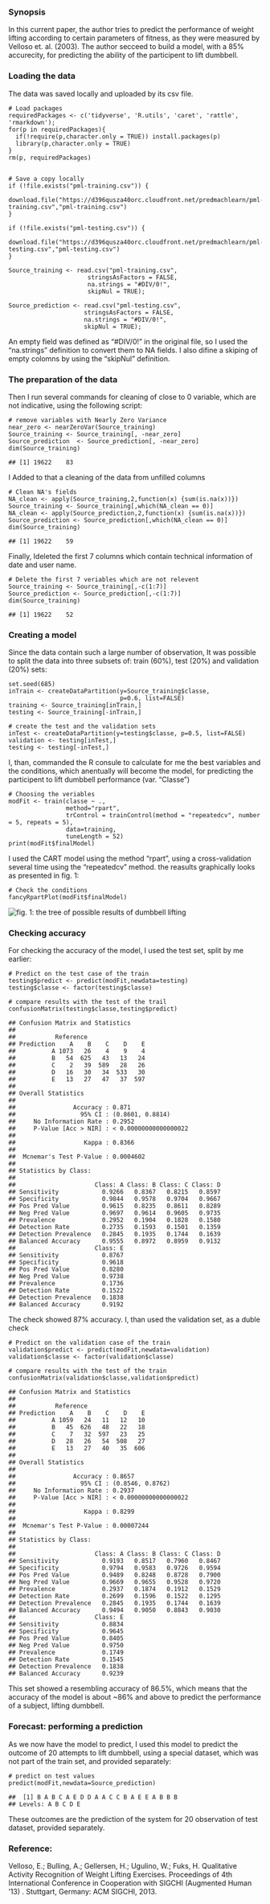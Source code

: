 ### Synopsis

In this current paper, the author tries to predict the performance of
weight lifting according to certain parameters of fitness, as they were
measured by Velloso et. al. (2003). The author secceed to build a model,
with a 85% accurecity, for predicting the ability of the participent to
lift dumbbell.

### Loading the data

The data was saved locally and uploaded by its csv file.

    # Load packages
    requiredPackages <- c('tidyverse', 'R.utils', 'caret', 'rattle', 'rmarkdown');
    for(p in requiredPackages){
      if(!require(p,character.only = TRUE)) install.packages(p)
      library(p,character.only = TRUE)
    }
    rm(p, requiredPackages)


    # Save a copy locally 
    if (!file.exists("pml-training.csv")) {
      download.file("https://d396qusza40orc.cloudfront.net/predmachlearn/pml-training.csv","pml-training.csv")
    }

    if (!file.exists("pml-testing.csv")) {
      download.file("https://d396qusza40orc.cloudfront.net/predmachlearn/pml-testing.csv","pml-testing.csv")
    }

    Source_training <- read.csv("pml-training.csv", 
                          stringsAsFactors = FALSE,
                          na.strings = "#DIV/0!", 
                          skipNul = TRUE);

    Source_prediction <- read.csv("pml-testing.csv", 
                         stringsAsFactors = FALSE,
                         na.strings = "#DIV/0!", 
                         skipNul = TRUE);

An empty field was defined as “\#DIV/0!” in the original file, so I used
the “na.strings” definition to convert them to NA fields. I also difine
a skiping of empty colomns by using the “skipNul” definition.

### The preparation of the data

Then I run several commands for cleaning of close to 0 variable, which
are not indicative, using the following script:

    # remove variables with Nearly Zero Variance
    near_zero <- nearZeroVar(Source_training)
    Source_training <- Source_training[, -near_zero]
    Source_prediction  <- Source_prediction[, -near_zero]
    dim(Source_training)

    ## [1] 19622    83

I Added to that a cleaning of the data from unfilled columns

    # Clean NA's fields
    NA_clean <- apply(Source_training,2,function(x) {sum(is.na(x))}) 
    Source_training <- Source_training[,which(NA_clean == 0)]
    NA_clean <- apply(Source_prediction,2,function(x) {sum(is.na(x))}) 
    Source_prediction <- Source_prediction[,which(NA_clean == 0)]
    dim(Source_training)

    ## [1] 19622    59

Finally, Ideleted the first 7 columns which contain technical
information of date and user name.

    # Delete the first 7 veriables which are not relevent
    Source_training <- Source_training[,-c(1:7)]
    Source_prediction <- Source_prediction[,-c(1:7)]
    dim(Source_training)

    ## [1] 19622    52

### Creating a model

Since the data contain such a large number of observation, It was
possible to split the data into three subsets of: train (60%), test
(20%) and validation (20%) sets:

    set.seed(685)
    inTrain <- createDataPartition(y=Source_training$classe,
                                   p=0.6, list=FALSE)
    training <- Source_training[inTrain,]
    testing <- Source_training[-inTrain,]

    # create the test and the validation sets
    inTest <- createDataPartition(y=testing$classe, p=0.5, list=FALSE)
    validation <- testing[inTest,]
    testing <- testing[-inTest,]

I, than, commanded the R consule to calculate for me the best variables
and the conditions, which anentually will become the model, for
predicting the participent to lift dumbbell performance (var. “Classe”)

    # Choosing the veriables
    modFit <- train(classe ~ .,
                    method="rpart",
                    trControl = trainControl(method = "repeatedcv", number = 5, repeats = 5),
                    data=training, 
                    tuneLength = 52)
    print(modFit$finalModel)

I used the CART model using the method “rpart”, using a cross-validation
several time using the “repeatedcv” method. the reasults graphically
looks as presented in fig. 1:

    # Check the conditions
    fancyRpartPlot(modFit$finalModel)

![fig. 1: the tree of possible results of dumbbell
lifting](treePlot-1.png)

### Checking accuracy

For checking the accuracy of the model, I used the test set, split by me
earlier:

    # Predict on the test case of the train
    testing$predict <- predict(modFit,newdata=testing)
    testing$classe <- factor(testing$classe)

    # compare results with the test of the trail
    confusionMatrix(testing$classe,testing$predict)

    ## Confusion Matrix and Statistics
    ## 
    ##           Reference
    ## Prediction    A    B    C    D    E
    ##          A 1073   26    4    9    4
    ##          B   54  625   43   13   24
    ##          C    2   39  589   28   26
    ##          D   16   30   34  533   30
    ##          E   13   27   47   37  597
    ## 
    ## Overall Statistics
    ##                                                
    ##                Accuracy : 0.871                
    ##                  95% CI : (0.8601, 0.8814)     
    ##     No Information Rate : 0.2952               
    ##     P-Value [Acc > NIR] : < 0.00000000000000022
    ##                                                
    ##                   Kappa : 0.8366               
    ##                                                
    ##  Mcnemar's Test P-Value : 0.0004602            
    ## 
    ## Statistics by Class:
    ## 
    ##                      Class: A Class: B Class: C Class: D
    ## Sensitivity            0.9266   0.8367   0.8215   0.8597
    ## Specificity            0.9844   0.9578   0.9704   0.9667
    ## Pos Pred Value         0.9615   0.8235   0.8611   0.8289
    ## Neg Pred Value         0.9697   0.9614   0.9605   0.9735
    ## Prevalence             0.2952   0.1904   0.1828   0.1580
    ## Detection Rate         0.2735   0.1593   0.1501   0.1359
    ## Detection Prevalence   0.2845   0.1935   0.1744   0.1639
    ## Balanced Accuracy      0.9555   0.8972   0.8959   0.9132
    ##                      Class: E
    ## Sensitivity            0.8767
    ## Specificity            0.9618
    ## Pos Pred Value         0.8280
    ## Neg Pred Value         0.9738
    ## Prevalence             0.1736
    ## Detection Rate         0.1522
    ## Detection Prevalence   0.1838
    ## Balanced Accuracy      0.9192

The check showed 87% accuracy. I, than used the validation set, as a
duble check

    # Predict on the validation case of the train
    validation$predict <- predict(modFit,newdata=validation)
    validation$classe <- factor(validation$classe)

    # compare results with the test of the train
    confusionMatrix(validation$classe,validation$predict)

    ## Confusion Matrix and Statistics
    ## 
    ##           Reference
    ## Prediction    A    B    C    D    E
    ##          A 1059   24   11   12   10
    ##          B   45  626   48   22   18
    ##          C    7   32  597   23   25
    ##          D   28   26   54  508   27
    ##          E   13   27   40   35  606
    ## 
    ## Overall Statistics
    ##                                                
    ##                Accuracy : 0.8657               
    ##                  95% CI : (0.8546, 0.8762)     
    ##     No Information Rate : 0.2937               
    ##     P-Value [Acc > NIR] : < 0.00000000000000022
    ##                                                
    ##                   Kappa : 0.8299               
    ##                                                
    ##  Mcnemar's Test P-Value : 0.00007244           
    ## 
    ## Statistics by Class:
    ## 
    ##                      Class: A Class: B Class: C Class: D
    ## Sensitivity            0.9193   0.8517   0.7960   0.8467
    ## Specificity            0.9794   0.9583   0.9726   0.9594
    ## Pos Pred Value         0.9489   0.8248   0.8728   0.7900
    ## Neg Pred Value         0.9669   0.9655   0.9528   0.9720
    ## Prevalence             0.2937   0.1874   0.1912   0.1529
    ## Detection Rate         0.2699   0.1596   0.1522   0.1295
    ## Detection Prevalence   0.2845   0.1935   0.1744   0.1639
    ## Balanced Accuracy      0.9494   0.9050   0.8843   0.9030
    ##                      Class: E
    ## Sensitivity            0.8834
    ## Specificity            0.9645
    ## Pos Pred Value         0.8405
    ## Neg Pred Value         0.9750
    ## Prevalence             0.1749
    ## Detection Rate         0.1545
    ## Detection Prevalence   0.1838
    ## Balanced Accuracy      0.9239

This set showed a resembling accuracy of 86.5%, which means that the
accuracy of the model is about ~86% and above to predict the performance
of a subject, lifting dumbbell.

### Forecast: performing a prediction

As we now have the model to predict, I used this model to predict the
outcome of 20 attempts to lift dumbbell, using a special dataset, which
was not part of the train set, and provided separately:

    # predict on test values
    predict(modFit,newdata=Source_prediction)

    ##  [1] B A B C A E D D A A C C B A E E A B B B
    ## Levels: A B C D E

These outcomes are the prediction of the system for 20 observation of
test dataset, provided separately.

### Reference:

Velloso, E.; Bulling, A.; Gellersen, H.; Ugulino, W.; Fuks, H.
Qualitative Activity Recognition of Weight Lifting Exercises.
Proceedings of 4th International Conference in Cooperation with SIGCHI
(Augmented Human ’13) . Stuttgart, Germany: ACM SIGCHI, 2013.
